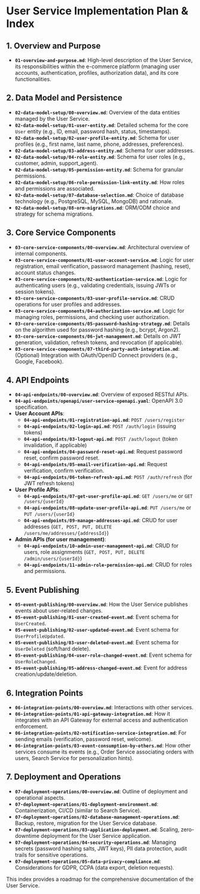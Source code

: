 # User Service Implementation Plan & Index

## 1. Overview and Purpose

*   **`01-overview-and-purpose.md`**: High-level description of the User Service, its responsibilities within the e-commerce platform (managing user accounts, authentication, profiles, authorization data), and its core functionalities.

## 2. Data Model and Persistence

*   **`02-data-model-setup/00-overview.md`**: Overview of the data entities managed by the User Service.
*   **`02-data-model-setup/01-user-entity.md`**: Detailed schema for the core `User` entity (e.g., ID, email, password hash, status, timestamps).
*   **`02-data-model-setup/02-user-profile-entity.md`**: Schema for user profiles (e.g., first name, last name, phone, addresses, preferences).
*   **`02-data-model-setup/03-address-entity.md`**: Schema for user addresses.
*   **`02-data-model-setup/04-role-entity.md`**: Schema for user roles (e.g., customer, admin, support_agent).
*   **`02-data-model-setup/05-permission-entity.md`**: Schema for granular permissions.
*   **`02-data-model-setup/06-role-permission-link-entity.md`**: How roles and permissions are associated.
*   **`02-data-model-setup/07-database-selection.md`**: Choice of database technology (e.g., PostgreSQL, MySQL, MongoDB) and rationale.
*   **`02-data-model-setup/08-orm-migrations.md`**: ORM/ODM choice and strategy for schema migrations.

## 3. Core Service Components

*   **`03-core-service-components/00-overview.md`**: Architectural overview of internal components.
*   **`03-core-service-components/01-user-account-service.md`**: Logic for user registration, email verification, password management (hashing, reset), account status changes.
*   **`03-core-service-components/02-authentication-service.md`**: Logic for authenticating users (e.g., validating credentials, issuing JWTs or session tokens).
*   **`03-core-service-components/03-user-profile-service.md`**: CRUD operations for user profiles and addresses.
*   **`03-core-service-components/04-authorization-service.md`**: Logic for managing roles, permissions, and checking user authorization.
*   **`03-core-service-components/05-password-hashing-strategy.md`**: Details on the algorithm used for password hashing (e.g., bcrypt, Argon2).
*   **`03-core-service-components/06-jwt-management.md`**: Details on JWT generation, validation, refresh tokens, and revocation (if applicable).
*   **`03-core-service-components/07-third-party-auth-integration.md`**: (Optional) Integration with OAuth/OpenID Connect providers (e.g., Google, Facebook).

## 4. API Endpoints

*   **`04-api-endpoints/00-overview.md`**: Overview of exposed RESTful APIs.
*   **`04-api-endpoints/openapi/user-service-openapi.yaml`**: OpenAPI 3.0 specification.
*   **User Account APIs**:
    *   **`04-api-endpoints/01-registration-api.md`**: `POST /users/register`
    *   **`04-api-endpoints/02-login-api.md`**: `POST /auth/login` (issuing tokens)
    *   **`04-api-endpoints/03-logout-api.md`**: `POST /auth/logout` (token invalidation, if applicable)
    *   **`04-api-endpoints/04-password-reset-api.md`**: Request password reset, confirm password reset.
    *   **`04-api-endpoints/05-email-verification-api.md`**: Request verification, confirm verification.
    *   **`04-api-endpoints/06-token-refresh-api.md`**: `POST /auth/refresh` (for JWT refresh tokens)
*   **User Profile APIs**:
    *   **`04-api-endpoints/07-get-user-profile-api.md`**: `GET /users/me` or `GET /users/{userId}`
    *   **`04-api-endpoints/08-update-user-profile-api.md`**: `PUT /users/me` or `PUT /users/{userId}`
    *   **`04-api-endpoints/09-manage-addresses-api.md`**: CRUD for user addresses (`GET, POST, PUT, DELETE /users/me/addresses/{addressId}`)
*   **Admin APIs (for user management)**:
    *   **`04-api-endpoints/10-admin-user-management-api.md`**: CRUD for users, role assignments (`GET, POST, PUT, DELETE /admin/users/{userId}`)
    *   **`04-api-endpoints/11-admin-role-permission-api.md`**: CRUD for roles and permissions.

## 5. Event Publishing

*   **`05-event-publishing/00-overview.md`**: How the User Service publishes events about user-related changes.
*   **`05-event-publishing/01-user-created-event.md`**: Event schema for `UserCreated`.
*   **`05-event-publishing/02-user-updated-event.md`**: Event schema for `UserProfileUpdated`.
*   **`05-event-publishing/03-user-deleted-event.md`**: Event schema for `UserDeleted` (soft/hard delete).
*   **`05-event-publishing/04-user-role-changed-event.md`**: Event schema for `UserRoleChanged`.
*   **`05-event-publishing/05-address-changed-event.md`**: Event for address creation/update/deletion.

## 6. Integration Points

*   **`06-integration-points/00-overview.md`**: Interactions with other services.
*   **`06-integration-points/01-api-gateway-integration.md`**: How it integrates with an API Gateway for external access and authentication enforcement.
*   **`06-integration-points/02-notification-service-integration.md`**: For sending emails (verification, password reset, welcome).
*   **`06-integration-points/03-event-consumption-by-others.md`**: How other services consume its events (e.g., Order Service associating orders with users, Search Service for personalization hints).

## 7. Deployment and Operations

*   **`07-deployment-operations/00-overview.md`**: Outline of deployment and operational aspects.
*   **`07-deployment-operations/01-deployment-environment.md`**: Containerization, CI/CD (similar to Search Service).
*   **`07-deployment-operations/02-database-management-operations.md`**: Backup, restore, migration for the User Service database.
*   **`07-deployment-operations/03-application-deployment.md`**: Scaling, zero-downtime deployment for the User Service application.
*   **`07-deployment-operations/04-security-operations.md`**: Managing secrets (password hashing salts, JWT keys), PII data protection, audit trails for sensitive operations.
*   **`07-deployment-operations/05-data-privacy-compliance.md`**: Considerations for GDPR, CCPA (data export, deletion requests).

This index provides a roadmap for the comprehensive documentation of the User Service.
